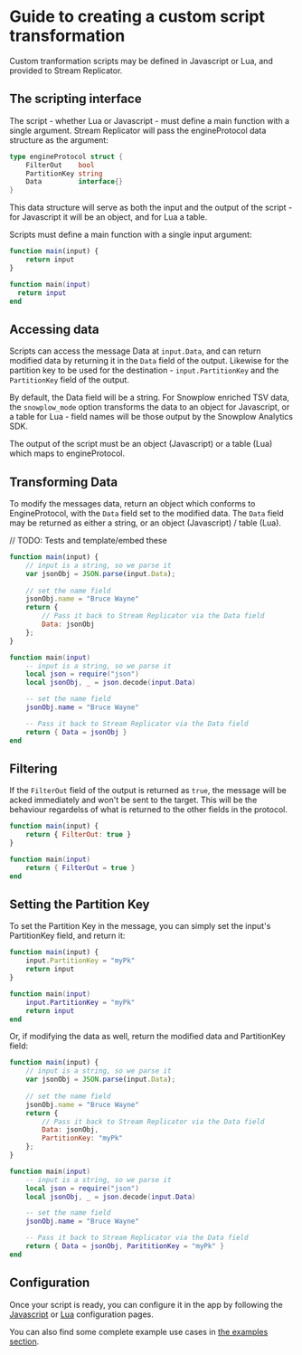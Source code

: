 # Guide to creating a custom script transformation

Custom tranformation scripts may be defined in Javascript or Lua, and provided to Stream Replicator.

## The scripting interface

The script - whether Lua or Javascript - must define a main function with a single argument. Stream Replicator will pass the engineProtocol data structure as the argument:


```go
type engineProtocol struct {
	FilterOut    bool
	PartitionKey string
	Data         interface{}
}
```

This data structure will serve as both the input and the output of the script - for Javascript it will be an object, and for Lua a table.

Scripts must define a main function with a single input argument:

```js
function main(input) {
    return input
}
```

```lua
function main(input)
  return input
end
```

## Accessing data

Scripts can access the message Data at `input.Data`, and can return modified data by returning it in the `Data` field of the output. Likewise for the partition key to be used for the destination - `input.PartitionKey` and the `PartitionKey` field of the output.

By default, the Data field will be a string. For Snowplow enriched TSV data, the `snowplow_mode` option transforms the data to an object for Javascript, or a table for Lua - field names will be those output by the Snowplow Analytics SDK.

The output of the script must be an object (Javascript) or a table (Lua) which maps to engineProtocol.

## Transforming Data

To modify the messages data, return an object which conforms to EngineProtocol, with the `Data` field set to the modified data. The `Data` field may be returned as either a string, or an object (Javascript) / table (Lua).

// TODO: Tests and template/embed these

```js
function main(input) {
    // input is a string, so we parse it
    var jsonObj = JSON.parse(input.Data);
    
    // set the name field
    jsonObj.name = "Bruce Wayne"
    return {
        // Pass it back to Stream Replicator via the Data field
        Data: jsonObj
    };
}
```

```lua
function main(input)
    -- input is a string, so we parse it
    local json = require("json")
    local jsonObj, _ = json.decode(input.Data)

    -- set the name field
    jsonObj.name = "Bruce Wayne"

    -- Pass it back to Stream Replicator via the Data field
    return { Data = jsonObj }
end
```

## Filtering

If the `FilterOut` field of the output is returned as `true`, the message will be acked immediately and won't be sent to the target. This will be the behaviour regardelss of what is returned to the other fields in the protocol.

```js
function main(input) {
    return { FilterOut: true }
}
```

```lua
function main(input)
	return { FilterOut = true }
end
```

## Setting the Partition Key

To set the Partition Key in the message, you can simply set the input's PartitionKey field, and return it:

```js
function main(input) {
    input.PartitionKey = "myPk"
    return input
}
```

```lua
function main(input)
	input.PartitionKey = "myPk"
	return input
end
```

Or, if modifying the data as well, return the modified data and PartitionKey field:

```js
function main(input) {
    // input is a string, so we parse it
    var jsonObj = JSON.parse(input.Data);
    
    // set the name field
    jsonObj.name = "Bruce Wayne"
    return {
        // Pass it back to Stream Replicator via the Data field
        Data: jsonObj,
        PartitionKey: "myPk"
    };
}
```

```lua
function main(input)
    -- input is a string, so we parse it
    local json = require("json")
    local jsonObj, _ = json.decode(input.Data)

    -- set the name field
    jsonObj.name = "Bruce Wayne"

    -- Pass it back to Stream Replicator via the Data field
    return { Data = jsonObj, ParititionKey = "myPk" }
end
```

## Configuration

Once your script is ready, you can configure it in the app by following the [Javascript](./javascript-configuration.md) or [Lua](./lua-configuration.md) configuration pages.

You can also find some complete example use cases in [the examples section](./examples/).